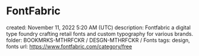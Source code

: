 # FontFabric

created: November 11, 2022 5:20 AM (UTC)
description: Fontfabric a digital type foundry crafting retail fonts and custom typography for various brands.
folder: BOOKMRKS-MTHRFCKR / DESGN-MTHRFCKR / Fonts
tags: design, fonts
url: https://www.fontfabric.com/category/free